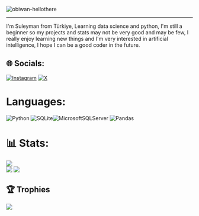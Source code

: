 ![obiwan-hellothere](https://github.com/muffinmuff/muffinmuff/assets/40132528/d4a80914-dc7b-4121-95a4-cd65cb0a4232)
___


I'm Suleyman from Türkiye, Learning data science and python, I'm still a beginner so my projects and stats may not be very good and may be few, I really enjoy learning new things and I'm very interested in artificial intelligence, I hope I can be a good coder in the future.

## 🌐 Socials:
[![Instagram](https://img.shields.io/badge/Instagram-%23E4405F.svg?logo=Instagram&logoColor=white)](https://www.instagram.com/sulyman_cyln/) [![X](https://img.shields.io/badge/X-black.svg?logo=X&logoColor=white)](https://twitter.com/CylnSlyman)

# Languages:
![Python](https://img.shields.io/badge/python-3670A0?style=for-the-badge&logo=python&logoColor=ffdd54) ![SQLite](https://img.shields.io/badge/sqlite-%2307405e.svg?style=for-the-badge&logo=sqlite&logoColor=white)![MicrosoftSQLServer](https://img.shields.io/badge/Microsoft%20SQL%20Server-CC2927?style=for-the-badge&logo=microsoft%20sql%20server&logoColor=white) ![Pandas](https://img.shields.io/badge/pandas-%23150458.svg?style=for-the-badge&logo=pandas&logoColor=white)

# 📊 Stats:
![](https://github-readme-stats.vercel.app/api?username=muffinmuff&theme=dark&hide_border=false&include_all_commits=false&count_private=false)<br/>
![](https://github-readme-streak-stats.herokuapp.com/?user=muffinmuff&theme=dark&hide_border=false) ![](https://github-readme-stats.vercel.app/api/top-langs/?username=muffinmuff&theme=dark&hide_border=false&include_all_commits=false&count_private=false&layout=compact)

## 🏆 Trophies
![](https://github-profile-trophy.vercel.app/?username=muffinmuff&theme=radical&no-frame=false&no-bg=true&margin-w=4)
